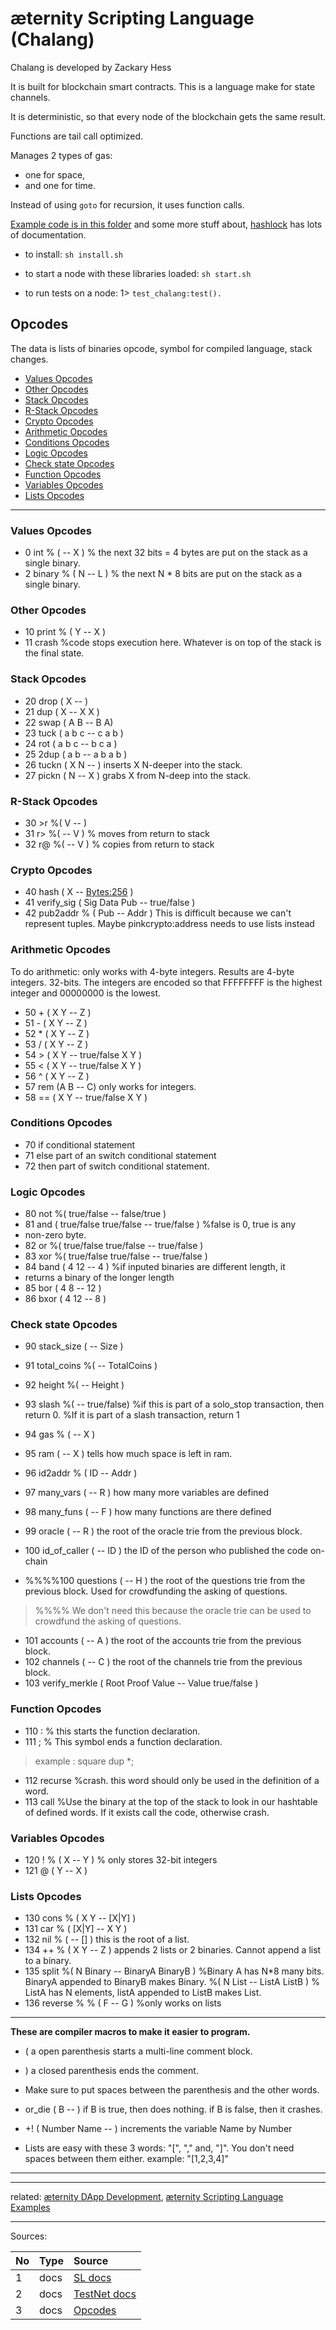 æternity Scripting Language (Chalang)
=====================================

Chalang is developed by Zackary Hess

It is built for blockchain smart contracts. This is a language make for
state channels.

It is deterministic, so that every node of the blockchain gets the same
result.

Functions are tail call optimized.

Manages 2 types of gas:
* one for space,
* and one for time.

Instead of using `goto` for recursion, it uses function calls.

[Example code is in this folder](https://github.com/aeternity/chalang/blob/master/examples)
and some more stuff about,
[hashlock](../../../../aeternity/chalang/blob/master/examples/hashlock.fs)
has lots of documentation.

* to install: `sh install.sh`

* to start a node with these libraries loaded: `sh start.sh`

* to run tests on a node: 1> `test_chalang:test().`


## Opcodes
The data is lists of binaries opcode, symbol for compiled language,
stack changes.

* [Values Opcodes](#values-opcodes)
* [Other Opcodes](#other-opcodes)
* [Stack Opcodes](#stack-opcodes)
* [R-Stack Opcodes](#r-stack-opcodes)
* [Crypto Opcodes](#crypto-opcodes)
* [Arithmetic Opcodes](#arithmetic-opcodes)
* [Conditions Opcodes](#conditions-opcodes)
* [Logic Opcodes](#logic-opcodes)
* [Check state Opcodes](#check-state-opcodes)
* [Function Opcodes](#function-opcodes)
* [Variables Opcodes](#variables-opcodes)
* [Lists Opcodes](#lists-opcodes)
***

### Values Opcodes

* 0 int % ( -- X ) % the next 32 bits = 4 bytes are put on the stack as a
single binary.
* 2 binary % ( N -- L ) % the next N * 8 bits are put on the stack as a
single binary.


### Other Opcodes
* 10 print % ( Y -- X )
* 11 crash %code stops execution here. Whatever is on top of the stack is
the final state.

### Stack Opcodes
* 20 drop ( X -- )
* 21 dup ( X -- X X )
* 22 swap ( A B -- B A)
* 23 tuck ( a b c -- c a b )
* 24 rot ( a b c -- b c a )
* 25 2dup ( a b -- a b a b )
* 26 tuckn ( X N -- ) inserts X N-deeper into the stack.
* 27 pickn ( N -- X ) grabs X from N-deep into the stack.

### R-Stack Opcodes
* 30 >r %( V -- )
* 31 r> %( -- V ) % moves from return to stack
* 32 r@ %( -- V ) % copies from return to stack

### Crypto Opcodes
* 40 hash ( X -- <Bytes:256> )
* 41 verify_sig ( Sig Data Pub -- true/false )
* 42 pub2addr % ( Pub -- Addr ) This is difficult because we can't
represent tuples. Maybe pinkcrypto:address needs to use lists instead

### Arithmetic Opcodes
To do arithmetic: only works with 4-byte integers. Results are 4-byte
integers. 32-bits. The integers are encoded so that FFFFFFFF is the
highest integer and 00000000 is the lowest.

* 50 + ( X Y -- Z )
* 51 - ( X Y -- Z )
* 52 * ( X Y -- Z )
* 53 / ( X Y -- Z )
* 54 > ( X Y -- true/false X Y )
* 55 < ( X Y -- true/false X Y )
* 56 ^ ( X Y -- Z )
* 57 rem (A B -- C) only works for integers.
* 58 == ( X Y -- true/false X Y )

### Conditions Opcodes
* 70 if conditional statement
* 71 else part of an switch conditional statement
* 72 then part of switch conditional statement.


### Logic Opcodes
* 80 not %( true/false -- false/true )
* 81 and ( true/false true/false -- true/false ) %false is 0, true is any
* non-zero byte.
* 82 or %( true/false true/false -- true/false )
* 83 xor %( true/false true/false -- true/false )
* 84 band ( 4 12 -- 4 ) %if inputed binaries are different length, it
* returns a binary of the longer length
* 85 bor ( 4 8 -- 12 )
* 86 bxor ( 4 12 -- 8 )


### Check state Opcodes

* 90 stack_size ( -- Size )
* 91 total_coins %( -- TotalCoins )
* 92 height %( -- Height )
* 93 slash %( -- true/false) %if this is part of a solo_stop transaction, then return 0. %If it is part of a slash transaction, return 1
* 94 gas % ( -- X )
* 95 ram ( -- X ) tells how much space is left in ram.
* 96 id2addr % ( ID -- Addr )
* 97 many_vars ( -- R ) how many more variables are defined
* 98 many_funs ( -- F ) how many functions are there defined
* 99 oracle ( -- R ) the root of the oracle trie from the previous block.
* 100 id_of_caller ( -- ID ) the ID of the person who published the code on-chain

* %%%%100 questions ( -- H ) the root of the questions trie from the
previous block. Used for crowdfunding the asking of questions. 

>%%%% We don't need this because the oracle trie can be used to crowdfund the
>asking of questions.
* 101 accounts ( -- A ) the root of the accounts trie from the previous
block.
* 102 channels ( -- C ) the root of the channels trie from the previous
block.
* 103 verify_merkle ( Root Proof Value -- Value true/false )


### Function Opcodes
* 110 : % this starts the function declaration.
* 111 ; % This symbol ends a function declaration.
>example : square dup *;
* 112 recurse %crash. this word should only be used in the definition of a
word.
* 113 call %Use the binary at the top of the stack to look in our
hashtable of defined words. If it exists call the code, otherwise crash.

### Variables Opcodes
* 120 ! % ( X -- Y ) % only stores 32-bit integers
* 121 @ ( Y -- X )


### Lists Opcodes
* 130 cons % ( X Y -- [X|Y] )
* 131 car % ( [X|Y] -- X Y )
* 132 nil % ( -- [] ) this is the root of a list.
* 134 ++ % ( X Y -- Z ) appends 2 lists or 2 binaries. Cannot append a
list to a binary.
* 135 split %( N Binary -- BinaryA BinaryB ) %Binary A has N*8 many bits.
BinaryA appended to BinaryB makes Binary. %( N List -- ListA ListB ) %
ListA has N elements, listA appended to ListB makes List.
* 136 reverse % % ( F -- G ) %only works on lists


***

**These are compiler macros to make it easier to program.**
* ( a open parenthesis starts a multi-line comment block.
* ) a closed parenthesis ends the comment. 
* Make sure to put spaces between the parenthesis and the other words.
* or_die ( B -- ) if B is true, then does nothing. if B is false, then it
crashes.

* +! ( Number Name -- ) increments the variable Name by Number

* Lists are easy with these 3 words: "[", "," and, "]". You don't need
spaces between them either. example: "[1,2,3,4]"

***

***

related: [æternity DApp Development](æternity-DApp-Development), [æternity Scripting Language Examples](æternity-Scripting-Language-Examples)

***

Sources:

| No | Type | Source                                                           |
|:---|:-----|:-----------------------------------------------------------------|
| 1  | docs | [SL docs](../../../../aeternity/chalang/blob/master/README.md)   |
| 2  | docs | [TestNet docs](../../../../aeternity/testnet/tree/master/docs/)  |
| 3  | docs | [Opcodes](../../../../aeternity/chalang/blob/master//Opcodes.md) |

